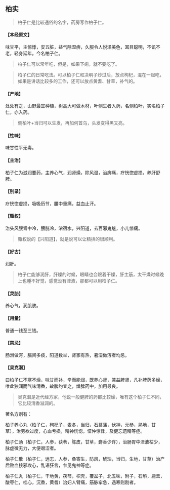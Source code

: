 ## 柏实

> 柏子仁是比较通俗的名字，药房写作柏子仁。

#### 【本经原文】
味甘平，主惊悸，安五脏，益气除湿痹，久服令人悦泽美色，耳目聪明，不饥不老，轻身延年。今名柏子仁。

> 柏子仁可以常年吃，但是，如果下痢，就不要吃了。

> 柏子仁的日常吃法。可以柏子仁和决明子炒过后，放点枸杞，混在一起吃，如果是讲话比较多的工作，还可以放点黄耆、甘草，补气的。

#### 【产地】
处处有之，山野最宜种植，树高大可做木材，叶侧生者入药，名侧柏叶，实名柏子
仁，亦入药。

> 侧柏叶+当归可以生发，再加何首乌，头发变得黑又亮。

#### 【性味】
味甘性平无毒。
#### 【主治】
柏子仁为滋润要药，主养心气，润肾燥，除风湿，治痹痛，疗恍惚虚损，养肝舒脾。
#### 【别录】
疗恍惚虚损，吸吸历节，腰中重痛，益血止汗。
#### 【甄权】
治头风腰肾中冷，膀胱冷，浓宿水，兴阳道，去百邪鬼魅，小儿惊痫。

> 甄权说的【兴阳道】，就是说可以让精排的很顺利。

#### 【好古】
润肝。

> 柏子仁能够润肝，肝燥的时候，眼睛也会跟着干燥，肝主筋，太干燥时候晚上也睡不好觉，感觉没有津液，那都可以用柏子仁。

#### 【灵胎】
养心气，润肌肤。
#### 【用量】
普通一钱至三钱。
#### 【禁忌】
肠滑做泻，膈间多痰，阳道数举，肾家有热，暑湿做泻者均忌。
#### 【吴克潜】
曰柏子仁不寒不燥，味甘而补，辛而能润，既养心肾，兼益脾肾，凡补脾药多燥，唯此独润而气味清香，故脾约宜之，燥脾药中，加用最良。

> 吴克潜是近代经方家，他说一般健脾的药都比较燥，唯有这个柏子仁不同，它比较清香滋润的。

著名方剂有：

柏子养心丸（柏子仁，枸杞子，麦冬，当归，石菖蒲，伏神，元参，熟地，甘草），治劳欲过度，心血亏损，精神恍惚，怔忡惊悸，及健忘遗精等症。

柏子仁汤（柏子仁，人参，茯苓，陈皮，甘草，麝香少许），治肠胃中津液枯少，脉虚微无力，大便艰涩者。

柏子仁散（柏子仁，远志，人参，桑寄生，防风，琥珀，当归，生地，甘草）治产后败血挟邪攻心，乱语狂言，乍见鬼神等症。

柏子仁丸（柏子仁，干地黄，茯苓，枳壳，覆盆子，北五味，附子，石斛，鹿茸，酸枣仁，桂心，沉香，黄耆）治妇人臂痛，筋脉挛急，遇寒则剧者。